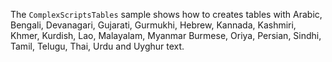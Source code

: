 The `ComplexScriptsTables` sample shows how to creates tables with Arabic, Bengali, Devanagari, Gujarati, Gurmukhi, Hebrew, Kannada, Kashmiri, Khmer, Kurdish, Lao, Malayalam, Myanmar Burmese, Oriya, Persian, Sindhi, Tamil, Telugu, Thai, Urdu and Uyghur text.
